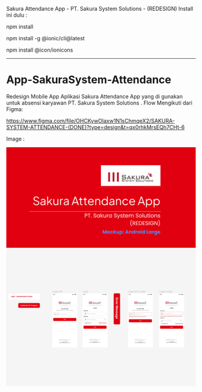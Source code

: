 Sakura Attendance App - PT. Sakura System Solutions - (REDESIGN)
Install ini dulu :

npm install

npm install -g @ionic/cli@latest

npm install @icon/ionicons



------------------------------------------------------------------------------------------------------------------------------------------


# App-SakuraSystem-Attendance
Redesign Mobile App Aplikasi Sakura Attendance App yang di gunakan untuk absensi karyawan PT. Sakura System Solutions . 
Flow Mengikuti dari Figma:

https://www.figma.com/file/OHCKywOlaxw1N1sChmqeX2/SAKURA-SYSTEM-ATTENDANCE-(DONE)?type=design&t=qx0rhkMrsEQh7CHt-6

 
Image :

![myimage-alt-tag](https://github.com/rakaardiansyah/App-SakuraSystem-Attendance/blob/main/image/Untitled1.png)
![myimage-alt-tag](https://github.com/rakaardiansyah/App-SakuraSystem-Attendance/blob/main/image/Untitled2.png)
